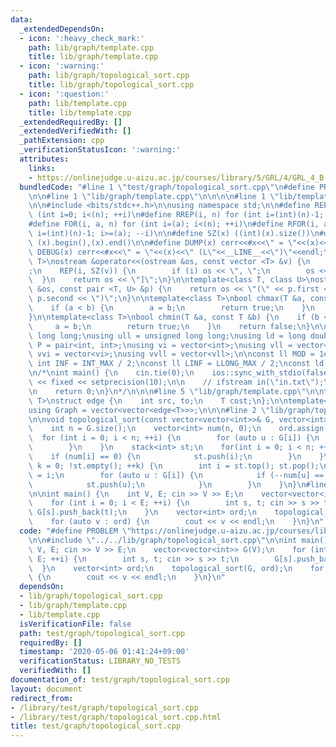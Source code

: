 ```yaml
---
data:
  _extendedDependsOn:
  - icon: ':heavy_check_mark:'
    path: lib/graph/template.cpp
    title: lib/graph/template.cpp
  - icon: ':warning:'
    path: lib/graph/topological_sort.cpp
    title: lib/graph/topological_sort.cpp
  - icon: ':question:'
    path: lib/template.cpp
    title: lib/template.cpp
  _extendedRequiredBy: []
  _extendedVerifiedWith: []
  _pathExtension: cpp
  _verificationStatusIcon: ':warning:'
  attributes:
    links:
    - https://onlinejudge.u-aizu.ac.jp/courses/library/5/GRL/4/GRL_4_B
  bundledCode: "#line 1 \"test/graph/topological_sort.cpp\"\n#define PROBLEM \"https://onlinejudge.u-aizu.ac.jp/courses/library/5/GRL/4/GRL_4_B\"\
    \n\n#line 1 \"lib/graph/template.cpp\"\n\n\n\n#line 1 \"lib/template.cpp\"\n\n\
    \n\n#include <bits/stdc++.h>\n\nusing namespace std;\n\n#define REP(i, n) for\
    \ (int i=0; i<(n); ++i)\n#define RREP(i, n) for (int i=(int)(n)-1; i>=0; --i)\n\
    #define FOR(i, a, n) for (int i=(a); i<(n); ++i)\n#define RFOR(i, a, n) for (int\
    \ i=(int)(n)-1; i>=(a); --i)\n\n#define SZ(x) ((int)(x).size())\n#define ALL(x)\
    \ (x).begin(),(x).end()\n\n#define DUMP(x) cerr<<#x<<\" = \"<<(x)<<endl\n#define\
    \ DEBUG(x) cerr<<#x<<\" = \"<<(x)<<\" (L\"<<__LINE__<<\")\"<<endl;\n\ntemplate<class\
    \ T>\nostream &operator<<(ostream &os, const vector <T> &v) {\n    os << \"[\"\
    ;\n    REP(i, SZ(v)) {\n        if (i) os << \", \";\n        os << v[i];\n  \
    \  }\n    return os << \"]\";\n}\n\ntemplate<class T, class U>\nostream &operator<<(ostream\
    \ &os, const pair <T, U> &p) {\n    return os << \"(\" << p.first << \" \" <<\
    \ p.second << \")\";\n}\n\ntemplate<class T>\nbool chmax(T &a, const T &b) {\n\
    \    if (a < b) {\n        a = b;\n        return true;\n    }\n    return false;\n\
    }\n\ntemplate<class T>\nbool chmin(T &a, const T &b) {\n    if (b < a) {\n   \
    \     a = b;\n        return true;\n    }\n    return false;\n}\n\nusing ll =\
    \ long long;\nusing ull = unsigned long long;\nusing ld = long double;\nusing\
    \ P = pair<int, int>;\nusing vi = vector<int>;\nusing vll = vector<ll>;\nusing\
    \ vvi = vector<vi>;\nusing vvll = vector<vll>;\n\nconst ll MOD = 1e9 + 7;\nconst\
    \ int INF = INT_MAX / 2;\nconst ll LINF = LLONG_MAX / 2;\nconst ld eps = 1e-9;\n\
    \n/*\nint main() {\n    cin.tie(0);\n    ios::sync_with_stdio(false);\n    cout\
    \ << fixed << setprecision(10);\n\n    // ifstream in(\"in.txt\");\n    // cin.rdbuf(in.rdbuf());\n\
    \n    return 0;\n}\n*/\n\n\n#line 5 \"lib/graph/template.cpp\"\n\ntemplate<typename\
    \ T>\nstruct edge {\n    int src, to;\n    T cost;\n};\n\ntemplate<typename T>\n\
    using Graph = vector<vector<edge<T>>>;\n\n\n#line 2 \"lib/graph/topological_sort.cpp\"\
    \n\nvoid topological_sort(const vector<vector<int>>& G, vector<int>& ord)\n{\n\
    \    int n = G.size();\n    vector<int> num(n, 0);\n    ord.assign(n, 0);\n  \
    \  for (int i = 0; i < n; ++i) {\n        for (auto u : G[i]) {\n            ++num[u];\n\
    \        }\n    }\n    stack<int> st;\n    for(int i = 0; i < n; ++i) {\n    \
    \    if (num[i] == 0) {\n            st.push(i);\n        }\n    }\n    for (int\
    \ k = 0; !st.empty(); ++k) {\n        int i = st.top(); st.pop();\n        ord[k]\
    \ = i;\n        for (auto u : G[i]) {\n            if (--num[u] == 0) {\n    \
    \            st.push(u);\n            }\n        }\n    }\n}\n#line 4 \"test/graph/topological_sort.cpp\"\
    \n\nint main() {\n    int V, E; cin >> V >> E;\n    vector<vector<int>> G(V);\n\
    \    for (int i = 0; i < E; ++i) {\n        int s, t; cin >> s >> t;\n       \
    \ G[s].push_back(t);\n    }\n    vector<int> ord;\n    topological_sort(G, ord);\n\
    \    for (auto v : ord) {\n        cout << v << endl;\n    }\n}\n"
  code: "#define PROBLEM \"https://onlinejudge.u-aizu.ac.jp/courses/library/5/GRL/4/GRL_4_B\"\
    \n\n#include \"../../lib/graph/topological_sort.cpp\"\n\nint main() {\n    int\
    \ V, E; cin >> V >> E;\n    vector<vector<int>> G(V);\n    for (int i = 0; i <\
    \ E; ++i) {\n        int s, t; cin >> s >> t;\n        G[s].push_back(t);\n  \
    \  }\n    vector<int> ord;\n    topological_sort(G, ord);\n    for (auto v : ord)\
    \ {\n        cout << v << endl;\n    }\n}\n"
  dependsOn:
  - lib/graph/topological_sort.cpp
  - lib/graph/template.cpp
  - lib/template.cpp
  isVerificationFile: false
  path: test/graph/topological_sort.cpp
  requiredBy: []
  timestamp: '2020-05-06 01:41:24+09:00'
  verificationStatus: LIBRARY_NO_TESTS
  verifiedWith: []
documentation_of: test/graph/topological_sort.cpp
layout: document
redirect_from:
- /library/test/graph/topological_sort.cpp
- /library/test/graph/topological_sort.cpp.html
title: test/graph/topological_sort.cpp
---
```

